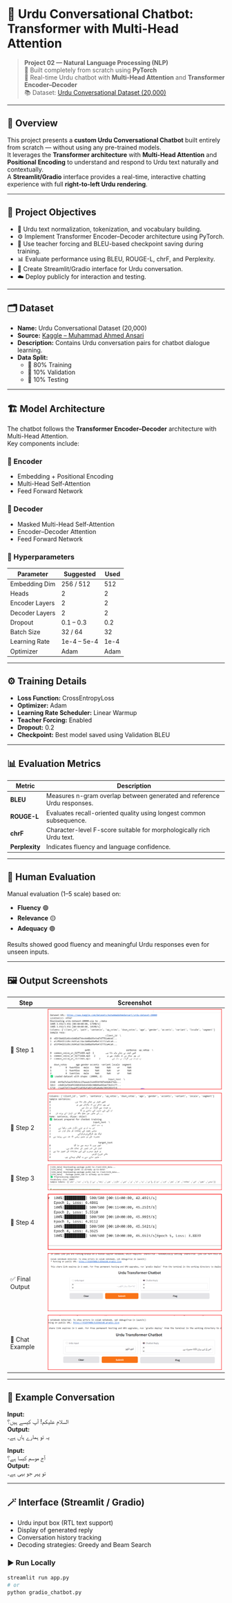 # 🤖 Urdu Conversational Chatbot: Transformer with Multi-Head Attention

> **Project 02 — Natural Language Processing (NLP)**  
> 🧠 Built completely from scratch using **PyTorch**  
> 💬 Real-time Urdu chatbot with **Multi-Head Attention** and **Transformer Encoder–Decoder**  
> 📚 Dataset: [Urdu Conversational Dataset (20,000)](https://www.kaggle.com/datasets/muhammadahmedansari/urdu-dataset-20000)

---

## 🌟 Overview

This project presents a **custom Urdu Conversational Chatbot** built entirely from scratch — without using any pre-trained models.  
It leverages the **Transformer architecture** with **Multi-Head Attention** and **Positional Encoding** to understand and respond to Urdu text naturally and contextually.  
A **Streamlit/Gradio** interface provides a real-time, interactive chatting experience with full **right-to-left Urdu rendering**.

---

## 🧩 Project Objectives

- 📝 Urdu text normalization, tokenization, and vocabulary building.  
- ⚙️ Implement Transformer Encoder–Decoder architecture using PyTorch.  
- 🔁 Use teacher forcing and BLEU-based checkpoint saving during training.  
- 📊 Evaluate performance using BLEU, ROUGE-L, chrF, and Perplexity.  
- 💬 Create Streamlit/Gradio interface for Urdu conversation.  
- ☁️ Deploy publicly for interaction and testing.  

---

## 🗂️ Dataset

- **Name:** Urdu Conversational Dataset (20,000)  
- **Source:** [Kaggle – Muhammad Ahmed Ansari](https://www.kaggle.com/datasets/muhammadahmedansari/urdu-dataset-20000)  
- **Description:** Contains Urdu conversation pairs for chatbot dialogue learning.  
- **Data Split:**  
  - 🧠 80% Training  
  - 🧾 10% Validation  
  - 🧪 10% Testing  

---

## 🏗️ Model Architecture

The chatbot follows the **Transformer Encoder–Decoder** architecture with Multi-Head Attention.  
Key components include:

### 🔹 Encoder
- Embedding + Positional Encoding  
- Multi-Head Self-Attention  
- Feed Forward Network  

### 🔹 Decoder
- Masked Multi-Head Self-Attention  
- Encoder–Decoder Attention  
- Feed Forward Network  

### 🔹 Hyperparameters

| Parameter | Suggested | Used |
|------------|------------|------|
| Embedding Dim | 256 / 512 | 512 |
| Heads | 2 | 2 |
| Encoder Layers | 2 | 2 |
| Decoder Layers | 2 | 2 |
| Dropout | 0.1 – 0.3 | 0.2 |
| Batch Size | 32 / 64 | 32 |
| Learning Rate | 1e-4 – 5e-4 | 1e-4 |
| Optimizer | Adam | Adam |

---

## ⚙️ Training Details

- **Loss Function:** CrossEntropyLoss  
- **Optimizer:** Adam  
- **Learning Rate Scheduler:** Linear Warmup  
- **Teacher Forcing:** Enabled  
- **Dropout:** 0.2  
- **Checkpoint:** Best model saved using Validation BLEU  

---

## 📊 Evaluation Metrics

| Metric | Description |
|---------|-------------|
| **BLEU** | Measures n-gram overlap between generated and reference Urdu responses. |
| **ROUGE-L** | Evaluates recall-oriented quality using longest common subsequence. |
| **chrF** | Character-level F-score suitable for morphologically rich Urdu text. |
| **Perplexity** | Indicates fluency and language confidence. |

---

## 🧠 Human Evaluation

Manual evaluation (1–5 scale) based on:  
- **Fluency** 🟢  
- **Relevance** 🟡  
- **Adequacy** 🟢  

Results showed good fluency and meaningful Urdu responses even for unseen inputs.

---

## 🖼️ Output Screenshots

| Step | Screenshot |
|------|-------------|
| 🔹 Step 1 | ![Step 1 Output](outputs/step_01-output.png) |
| 🔹 Step 2 | ![Step 2 Output](outputs/step_02-output.png) |
| 🔹 Step 3 | ![Step 3 Output](outputs/step_03-output.png) |
| 🔹 Step 4 | ![Step 4 Output](outputs/step_04-output.png) |
| ✅ Final Output | ![Final Output](outputs/FinalOutput.png) |
| 💬 Chat Example | ![Final Output 1](outputs/FinalOutput1.png) |

---

## 💬 Example Conversation

**Input:**  
السلام علیکم! آپ کیسے ہیں؟  
**Output:**  
یہ تو ہمارے ہاں ہے۔

**Input:**  
آج موسم کیسا ہے؟  
**Output:**  
تو پہر جو بہی ہے۔

---

## 🪄 Interface (Streamlit / Gradio)

- Urdu input box (RTL text support)  
- Display of generated reply  
- Conversation history tracking  
- Decoding strategies: Greedy and Beam Search  

### ▶️ Run Locally

```bash
streamlit run app.py
# or
python gradio_chatbot.py
